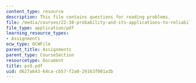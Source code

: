 ```yaml
---
content_type: resource
description: This file contains questions for reading problems.
file: /media/courses/22-38-probability-and-its-applications-to-reliability-quality-control-and-risk-assessment-fall-2005/d627a64364cacb57f2a029163f001a3b_ps9.pdf
file_type: application/pdf
learning_resource_types:
- Assignments
ocw_type: OCWFile
parent_title: Assignments
parent_type: CourseSection
resourcetype: Document
title: ps9.pdf
uid: d627a643-64ca-cb57-f2a0-29163f001a3b
---
```

